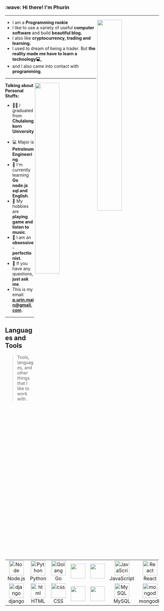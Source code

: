 <h3 align="left" id="macropower-title">:wave: Hi there! I'm Phurin</h3>
<hr>

<img align="right" width="40%" src="https://github-readme-stats.vercel.app/api?username=Phurinsri&show_icons=true&theme=radical">

- I am a **Programming rookie**
- I like to use a variety of useful **computer software** and build  **beautiful blog.**
- I also like **cryptocurrency, trading and learning.** 
- I used to dream of being a trader. But **the reality made me have to learn a technology💻,**
- and I also came into contact with **programming**.

<hr>

<img align="right" width="40%" src="https://github-readme-stats.vercel.app/api/top-langs/?username=Phurinsri&layout=compact">

**Talking about Personal Stuffs:**

- 👨‍🏛 I graduated from **Chulalongkorn University**.
- 💻 Major is **Petroleum Engineering**.
- 🌱 I'm currently learning **Go node.js sql and English**. 
- 🤔 My hobbies are **playing game and listen to music**.
- 💼 I am an **obsessive-perfectionist**.
- 💬 If you have any questions, **just ask me**.
- This is my email: **p.urin.main@gmail.com**.

<hr>

<h2 align="left" id="macropower-tech">Languages and Tools</h2>

> Tools, languages, and other things that I like to work with.

<table>
  <tr>
    <td align="center" width="96">
      <a href="#macropower-tech">
        <img src="https://cdn-icons-png.flaticon.com/512/919/919825.png" width="48" height="48" alt="Node" />
      </a>
      <br>Node.js
    </td>
    <td align="center" width="96">
      <a href="#macropower-tech">
        <img src="https://cdn-icons-png.flaticon.com/512/5968/5968350.png" width="48" height="48" alt="Python" />
      </a>
      <br>Python
    </td>
    <td align="center" width="96">
      <a href="#macropower-tech">
        <img src="https://pbs.twimg.com/profile_images/1142154201444823041/O6AczwfV_400x400.png" width="48" height="48" alt="Golang" />
      </a>
      <br>Go
    </td>
    <td align="center" width="96">
      <a href="#macropower-tech">
        <img src="" width="48" height="48" alt="" />
      </a>
      <br>
    </td>
    <td align="center" width="96">
      <a href="#macropower-tech">
        <img src="" width="48" height="48" alt="" />
      </a>
      <br>
    </td>
    <td align="center" width="96">
      <a href="#macropower-tech">
        <img src="https://cdn-icons-png.flaticon.com/512/1199/1199124.png" width="48" height="48" alt="JavaScript" />
      </a>
      <br>JavaScript
    </td>
    <td align="center" width="96">
      <a href="#macropower-tech" >
        <img src="https://cdn-icons-png.flaticon.com/512/1126/1126012.png" width="48" height="48" alt="React" />
      </a>
      <br>React
    </td>
    <td align="center" width="96">
      <a href="#macropower-tech">
        <img src="https://cdn-icons-png.flaticon.com/512/5968/5968672.png" width="48" height="48" alt="Bootstrap" />
      </a>
      <br>Bootstrap
    </td>
    <td align="center" width="96">
      <a href="#macropower-tech">
        <img src="https://www.pngitem.com/pimgs/m/159-1595977_flask-python-logo-hd-png-download.png" width="48" height="48" alt="flask" />
      </a>
      <br>flask
    </td>
  </tr>
  <tr>
    <td align="center" width="96"> 
      <a href="#macropower-tech" >
        <img src="https://img.stackshare.io/service/994/4aGjtNQv.png" width="48" height="48" alt="django" />
      </a>
      <br>django
    </td>
    <td align="center" width="96">
      <a href="#macropower-tech" >
        <img src="https://cdn-icons-png.flaticon.com/512/5968/5968267.png" width="48" height="48" alt="html" />
      </a>
      <br>HTML
    </td>
    <td align="center"  width="96">
      <a href="#macropower-tech">
        <img src="https://cdn-icons-png.flaticon.com/512/5968/5968242.png" width="48" height="48" alt="css" />
      </a>
      <br>CSS
    </td>
    <td align="center"  width="96">
      <a href="#macropower-tech">
        <img src="" width="48" height="48" alt="" />
      </a>
      <br>
    </td>
    <td align="center" width="96">
      <a href="#macropower-tech">
        <img src="" width="48" height="48" alt="" />
      </a>
      <br>
    </td>
    <td align="center"  width="96">
      <a href="#macropower-tech">
        <img src="https://cdn-icons-png.flaticon.com/512/5968/5968313.png" width="48" height="48" alt="MySQL" />
      </a>
      <br>MySQL
    </td>
    <td align="center" width="96">
      <a href="#macropower-tech" >
        <img src="https://res.cloudinary.com/hevo/image/upload/v1626694700/hevo-blog/MongoDB-sm-logo-500x400-1-1.gif" width="48" height="48" alt="mongodb" />
      </a>
      <br>mongodb
    </td>
    <td align="center" width="96">
      <a href="#macropower-tech" >
        <img src="https://cdn-icons-png.flaticon.com/512/5968/5968342.png" width="48" height="48" alt="postgresql" />
      </a>
      <br>postgresql
    </td>
    <td align="center" width="96">
      <a href="#macropower-tech" >
        <img src="https://media.trustradius.com/product-logos/6O/c7/R8JW30GR5ELU.PNG" width="48" height="48" alt="sqlite" />
      </a>
      <br>sqlite
    </td>
  </tr>
</table>


